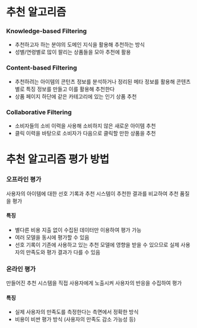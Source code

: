 # 추천 알고리즘

### Knowledge-based Filtering

- 추천하고자 하는 분야의 도메인 지식을 활용해 추천하는 방식
- 성별/연령별로 많이 팔리는 상품들을 모아 추천에 활용

### Content-based Filtering

- 추천하려는 아이템의 콘턴츠 정보를 분석하거나 정리된 메타 정보를 활용해 콘텐츠별로 특징 정보를 만들고 이를 활용해 추천한다 
- 상품 페이지 하단에 같은 카테고리에 있는 인기 상품 추천 

### Collaborative Filtering

- 소비자들의 소비 이력을 사용해 소비하지 않은 새로운 아이템 추천
- 클릭 이력을 바탕으로 소비자가 다음으로 클릭할 만한 상품을 추천 



# 추천 알고리즘 평가 방법

### 오프라인 평가

사용자의 아이템에 대한 선호 기록과 추천 시스템이 추천한 결과를 비교하여 추천 품질을 평가

#### 특징

- 별다른 비용 지출 없이 수집된 데이터만 이용하여 평가 가능
- 여러 모델을 동시에 평가할 수 있음
- 선호 기록이 기존에 사용하고 있는 추천 모델에 영향을 받을 수 있으므로 실제 사용자의 만족도와 평가 결과가 다를 수 있음

### 온라인 평가

만들어진 추천 시스템을 직접 사용자에게 노출시켜 사용자의 반응을 수집하여 평가

#### 특징

- 실제 사용자의 만족도를 측정한다는 측면에서 정확한 방식
- 비용이 비싼 평가 방식 (사용자의 만족도 감소 가능성 등)

